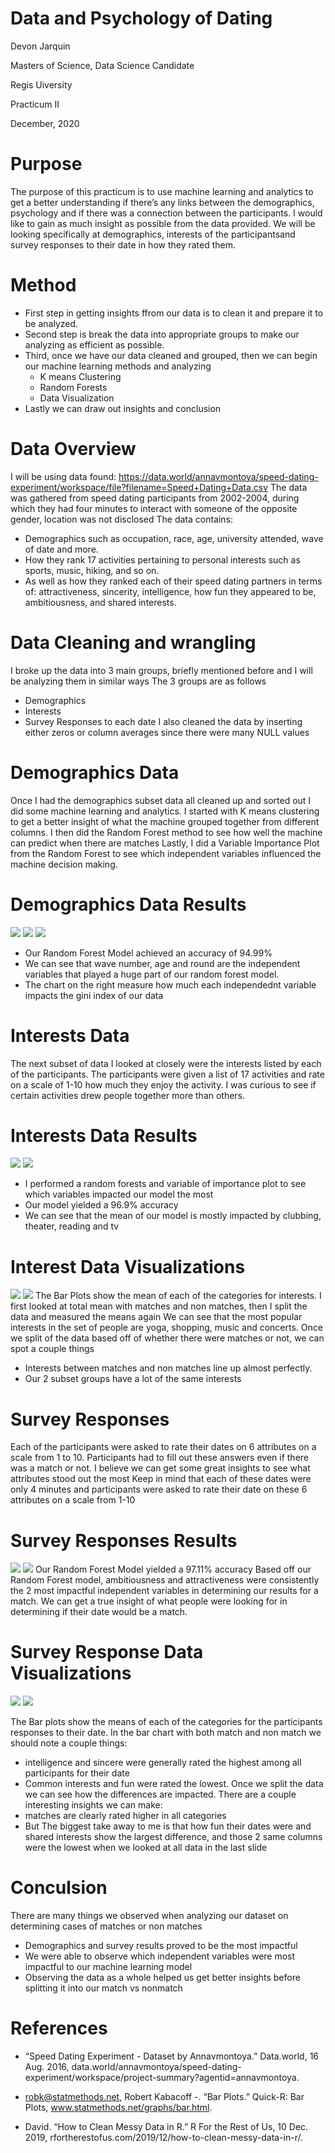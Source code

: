 # Data and Psychology of Dating

Devon Jarquin

Masters of Science, Data Science Candidate 

Regis Uiversity 

Practicum II 

December, 2020 

# Purpose

The purpose of this practicum is to use machine learning and analytics to get a better understanding if there’s any links between the demographics, psychology and if there was a connection between the participants.
I would like to gain as much insight as possible from the data provided. We will be looking specifically at demographics, interests of the participantsand survey responses to their date in how they rated them.

# Method

- First step in getting insights ffrom our data is to clean it and prepare it to be analyzed.
- Second step is break the data into appropriate groups to make our analyzing as efficient as possible. 
- Third, once we have our data cleaned and grouped, then we can begin our machine learning methods and analyzing
  - K means Clustering
  - Random Forests
  - Data Visualization 
- Lastly we can draw out insights and conclusion 

# Data Overview
I will be using data found: https://data.world/annavmontoya/speed-dating-experiment/workspace/file?filename=Speed+Dating+Data.csv
The data was gathered from speed dating participants from 2002-2004, during which they had four minutes to interact with someone of the opposite gender, location was not disclosed 
The data contains:
  - Demographics such as occupation, race, age, university attended, wave of date and more. 
  - How they rank 17 activities pertaining to personal interests such as sports, music, hiking, and so on. 
  - As well as how they ranked each of their speed dating partners in terms of: attractiveness, sincerity, intelligence, how fun they appeared to be, ambitiousness, and shared interests.
 
 # Data Cleaning and wrangling 
I broke up the data into 3 main groups, briefly mentioned before and I will be analyzing them in similar ways
The 3 groups are as follows
  - Demographics
  - Interests 
  - Survey Responses to each date
I also cleaned the data by inserting either zeros or column averages since there were many NULL values

# Demographics Data

Once I had the demographics subset data all cleaned up and sorted out I did some machine learning and analytics.
I started with K means clustering to get a better insight of what the machine grouped together from different columns.
I then did the Random Forest method to see how well the machine can predict when there are matches
Lastly, I did a Variable Importance Plot from the Random Forest to see which independent variables influenced the machine decision making.

# Demographics Data Results

![](https://github.com/djarquin92/practicumII/blob/main/WSS_Plot.png)
![](https://github.com/djarquin92/practicumII/blob/main/Kmeans_clustering.png)
![](https://github.com/djarquin92/practicumII/blob/main/Random_forest_1.png)

- Our Random Forest Model achieved an accuracy of 94.99%
- We can see that wave number, age and round are the independent variables that played a huge part of our random forest model.
- The chart on the right measure how much each independednt variable impacts the gini index of our data

# Interests Data

The next subset of data I looked at closely were the interests listed by each of the participants.
The participants were given a list of 17 activities and rate on a scale of 1-10 how much they enjoy the activity.
I was curious to see if certain activities drew people together more than others.

# Interests Data Results

![](https://github.com/djarquin92/practicumII/blob/main/Random_forest_2_interests.png)
![](https://github.com/djarquin92/practicumII/blob/main/Var_imp_1.png)
- I performed a random forests and variable of importance plot to see which variables impacted our model the most
- Our model yielded a 96.9% accuracy
- We can see that the mean of our model is mostly impacted by clubbing, theater, reading and tv

# Interest Data Visualizations 

![](https://github.com/djarquin92/practicumII/blob/main/barplot_1_total_interests.png)
![](https://github.com/djarquin92/practicumII/blob/main/Barplot_2_interests.PNG)
The Bar Plots show the mean of each of the categories for interests. 
I first looked at total mean with matches and non matches, then I split the data and measured the means again
We can see that the most popular interests in the set of people are yoga, shopping, music and concerts.
Once we split of the data based off of whether there were matches or not, we can spot a couple things
  - Interests between matches and non matches line up almost perfectly. 
  - Our 2 subset groups have a lot of the same interests 

# Survey Responses 

Each of the participants were asked to rate their dates on 6 attributes on a scale from 1 to 10.
Participants had to fill out these answers even if there was a match or not.
I believe we can get some great insights to see what attributes stood out the most
Keep in mind that each of these dates were only 4 minutes and participants were asked to rate their date on these 6 attributes on a  scale from 1-10

# Survey Responses Results

![](https://github.com/djarquin92/practicumII/blob/main/random_forest_3_survey_reponses.png)
![](https://github.com/djarquin92/practicumII/blob/main/Var_imp_3_survey_responses.png)
Our Random Forest Model yielded a 97.11% accuracy
Based off our Random Forest model, ambitiousness and attractiveness were consistently the 2 most impactful independent variables in determining our results for a match.
We can get a true insight of what people were looking for in determining if their date would be a match.

# Survey Response Data Visualizations 
![](https://github.com/djarquin92/practicumII/blob/main/barplot_3_survey_responses.png)
![](https://github.com/djarquin92/practicumII/blob/main/barplot_4_survey_responses.PNG)

The Bar plots show the means of each of the categories for the participants responses to their date.
In the bar chart with both match and non match we should note a couple things:
  - intelligence and sincere were generally rated the highest among all participants for their date
  - Common interests and fun were rated the lowest.
Once we split the data we can see how the differences are impacted.
There are a couple interesting insights we can make:
  - matches are clearly rated higher in all categories
  - But The biggest take away to me is that how fun their dates were and shared interests show the largest difference, and those 2 same columns were the lowest when we looked at all data in the last slide

# Conculsion

There are many things we observed when analyzing our dataset on determining cases of matches or non matches
  - Demographics and survey results proved to be the most impactful
  - We were able to observe which independent variables were most impactful to our machine learning model
  - Observing the data as a whole helped us get better insights before splitting it into our match vs nonmatch

# References

- “Speed Dating Experiment - Dataset by Annavmontoya.” Data.world, 16 Aug. 2016, data.world/annavmontoya/speed-dating-experiment/workspace/project-summary?agentid=annavmontoya. 

- robk@statmethods.net, Robert Kabacoff -. “Bar Plots.” Quick-R: Bar Plots, www.statmethods.net/graphs/bar.html. 

- David. “How to Clean Messy Data in R.” R For the Rest of Us, 10 Dec. 2019, rfortherestofus.com/2019/12/how-to-clean-messy-data-in-r/. 



